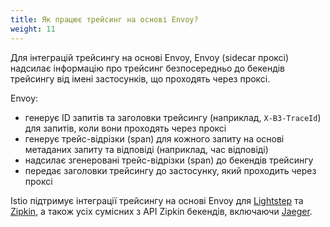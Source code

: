 ```yaml
---
title: Як працює трейсинг на основі Envoy?
weight: 11
---
```


Для інтеграцій трейсингу на основі Envoy, Envoy (sidecar проксі) надсилає інформацію про трейсинг безпосередньо до бекендів трейсингу від імені застосунків, що проходять через проксі.

Envoy:

- генерує ID запитів та заголовки трейсингу (наприклад, `X-B3-TraceId`) для запитів, коли вони проходять через проксі
- генерує трейс-відрізки (span) для кожного запиту на основі метаданих запиту та відповіді (наприклад, час відповіді)
- надсилає згенеровані трейс-відрізки (span) до бекендів трейсингу
- передає заголовки трейсингу до застосунку, який проходить через проксі

Istio підтримує інтеграції трейсингу на основі Envoy для [Lightstep](/docs/tasks/observability/distributed-tracing/lightstep/) та [Zipkin](/docs/tasks/observability/distributed-tracing/zipkin/), а також усіх сумісних з API Zipkin бекендів, включаючи [Jaeger](/docs/tasks/observability/distributed-tracing/jaeger/).
